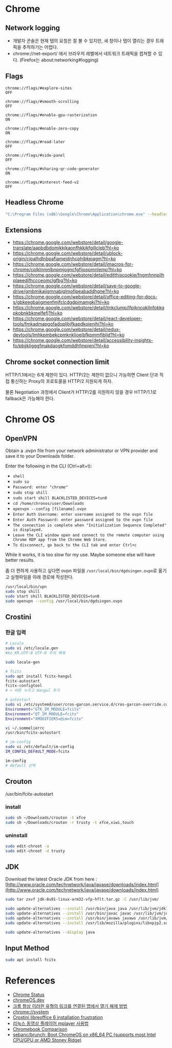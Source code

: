 # Chrome

## Network logging

- 개발자 콘솔은 현재 탭의 요청은 잘 볼 수 있지만, 새 창이나 탭이 열리는 경우 트래픽을 추적하기는 어렵다. 
- chrome://net-export/ 에서 브라우저 레벨에서 네트워크 트래픽을 캡쳐할 수 있다. (Firefox는 about:networking#logging)



## Flags

```
chrome://flags/#explore-sites
OFF

chrome://flags/#smooth-scrolling
OFF

chrome://flags/#enable-gpu-rasterization
ON

chrome://flags/#enable-zero-copy
ON

chrome://flags/#read-later
OFF

chrome://flags/#side-panel
OFF

chrome://flags/#sharing-qr-code-generator
ON

chrome://flags/#interest-feed-v2
OFF
```



## Headless Chrome

```sh
"C:\Program Files (x86)\Google\Chrome\Application\chrome.exe" --headless --no-sandbox --disable-setuid-sandbox --disable-gpu --hide-scrollbars --disable-web-security --print-to-pdf=C:\Users\dgdsi\Downloads\t.pdf --window-size=1280,15000 https://www.test.com
```



## Extensions

- https://chrome.google.com/webstore/detail/google-translate/aapbdbdomjkkjkaonfhkkikfgjllcleb?hl=ko
- https://chrome.google.com/webstore/detail/ublock-origin/cjpalhdlnbpafiamejdnhcphjbkeiagm?hl=ko
- https://chrome.google.com/webstore/detail/imacros-for-chrome/cplklnmnlbnpmjogncfgfijoopmnlemp?hl=ko
- https://chrome.google.com/webstore/detail/editthiscookie/fngmhnnpilhplaeedifhccceomclgfbg?hl=ko
- https://chrome.google.com/webstore/detail/save-to-google-drive/gmbmikajjgmnabiglmofipeabaddhgne?hl=ko
- https://chrome.google.com/webstore/detail/office-editing-for-docs-s/gbkeegbaiigmenfmjfclcdgdpimamgkj?hl=ko
- https://chrome.google.com/webstore/detail/linkclump/lfpjkncokllnfokkgpkobnkbkmelfefj?hl=ko
- https://chrome.google.com/webstore/detail/react-developer-tools/fmkadmapgofadopljbjfkapdkoienihi?hl=ko
- https://chrome.google.com/webstore/detail/redux-devtools/lmhkpmbekcpmknklioeibfkpmmfibljd?hl=ko
- https://chrome.google.com/webstore/detail/accessibility-insights-fo/pbjjkligggfmakdaogkfomddhfmpjeni?hl=ko



## Chrome socket connection limit

HTTP/1.1에서는 6개 제한이 있다. HTTP/2는 제한이 없으니 가능하면 Client 단과 직접 통신하는 Proxy의 프로토콜을 HTTP/2 지원되게 하자. 

물론 Negotiation 과정에서 Client가 HTTP/2를 지원하지 않을 경우 HTTP/1.1로 fallback은 가능해야 한다.



# Chrome OS

## OpenVPN

Obtain a .ovpn file from your network administrator or VPN provider and save it to your Downloads folder.

Enter the following in the CLI (Ctrl+alt+t):

- `shell`
- `sudo su`
- `Password: enter "chrome"`
- `sudo stop shill`
- `sudo start shill BLACKLISTED_DEVICES=tun0`
- `cd /home/chronos/user/Downloads`
- `openvpn --config [filename].ovpn`
- `Enter Auth Username: enter username assigned to the ovpn file`
- `Enter Auth Password: enter password assigned to the ovpn file`
- `The connection is complete when "Initialization Sequence Completed" is displayed.`
- `Leave the CLI window open and connect to the remote computer using Chrome RDP app from the Chrome Web Store.`
- `To disconnect, go back to the CLI tab and enter Ctrl+c`

While it works, it is too slow for my use. Maybe someone else will have better results.

좀 더 편하게 사용하고 싶다면 ovpn 파일을 `/usr/local/bin/dgdsingen.ovpn`로 옮기고 실행파일을 아래 경로에 작성한다.


```sh
/usr/local/bin/vpn
sudo stop shill
sudo start shill BLACKLISTED_DEVICES=tun0
sudo openvpn --config /usr/local/bin/dgdsingen.ovpn
```



## Crostini


### 한글 입력

```bash
# Locale
sudo vi /etc/locale.gen
#ko_KR.UTF-8 UTF-8 주석 해제

sudo locale-gen

# fcitx
sudo apt install fcitx-hangul
fcitx-autostart
fcitx-configtool
# + 버튼 누르고 Hangul 추가

# autostart
sudo vi /etc/systemd/user/cros-garcon.service.d/cros-garcon-override.conf
Environment="GTK_IM_MODULE=fcitx"
Environment="QT_IM_MODULE=fcitx"
Environment="XMODIFIERS=@im=fcitx"

vi ~/.sommelierrc
/usr/bin/fcitx-autostart

# im-config
sudo vi /etc/default/im-config
IM_CONFIG_DEFAULT_MODE=fcitx

im-config
# default 선택
```



## Crouton

/usr/bin/fcitx-autostart


### install


```sh
sudo sh ~/Downloads/crouton -t xfce
sudo sh ~/Downloads/crouton -r trusty -t xfce,xiwi,touch
```

### uninstall


```sh
sudo edit-chroot -a
sudo edit-chroot -d trusty
```

## JDK

Download the latest Oracle JDK from here : [http://www.oracle.com/technetwork/java/javase/downloads/index.html](http://www.oracle.com/technetwork/java/javase/downloads/index.html)


```sh
sudo tar zxvf jdk-8u91-linux-arm32-vfp-hflt.tar.gz -C /usr/lib/jvm/

sudo update-alternatives --install /usr/bin/java java /usr/lib/jvm/jdk1.8.0_91/bin/java 1081
sudo update-alternatives --install /usr/bin/javac javac /usr/lib/jvm/jdk1.8.0_91/bin/javac 1081
sudo update-alternatives --install /usr/bin/javaws javaws /usr/lib/jvm/jdk1.8.0_91/bin/javaws 1081
sudo update-alternatives --install /usr/lib/mozilla/plugins/libnpjp2.so libnpjp2.so /usr/lib/jvm/jdk1.8.0_91/jre/lib/amd64/libnpjp2.so 1081

sudo update-alternatives --display java
```

## Input Method


```sh
sudo apt install fcitx
```



# References

- [Chrome Status](https://www.chromestatus.com/features) 
- [chromeOS.dev](https://chromeos.dev/en) 
- [크롬 항상 이러한 유형의 링크를 연결된 앱에서 열기 해제 방법](http://www.inven.co.kr/mobile/board/powerbbs.php?come_idx=2152&my=chu&l=26780) 
- [chrome://system](chrome://system/) 
- [Crostini libreoffice 6 installation frustration](https://www.reddit.com/r/Crostini/comments/aie4zk/libreoffice_6_installation_frustration/een5j87/) 
- [리눅스 동영상 플레이어 mplayer 사용법](https://hiseon.me/linux/mplayer-tutorial/) 
- [Chromebook Comparison](https://www.starryhope.com/chromebooks/chromebook-comparison-chart/) 
- [sebanc/brunch: Boot ChromeOS on x86_64 PC (supports most Intel CPU/GPU or AMD Stoney Ridge)](https://github.com/sebanc/brunch) 
